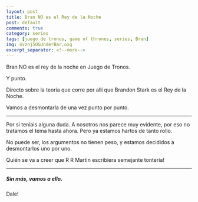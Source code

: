 ```yaml
---
layout: post
title: Bran NO es el Rey de la Noche
post: default
comments: true
category: series
tags: [juego de tronos, game of thrones, series, Bran]
img: 4vznj5O&UnderBar;oxg
excerpt_separator: <!--more-->
---
```


Bran NO es el rey de la noche en Juego de Tronos.

Y punto.

Directo sobre la teoría que corre por allí que Brandon Stark es el Rey de la Noche.

Vamos a desmontarla de una vez punto por punto.

<!--more-->

<hr>

Por si teníais alguna duda. A nosotros nos parece muy evidente, por eso no tratamos el tema hasta ahora. Pero ya estamos hartos de tanto rollo.

No puede ser, los argumentos no tienen peso, y estamos decididos a desmontarlos uno por uno.

Quién se va a creer que R R Martin escribiera semejante tontería!

<hr>

##### Sin más, vamos a ello.

Dale!